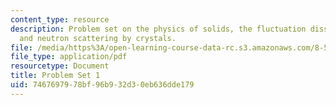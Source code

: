 ```yaml
---
content_type: resource
description: Problem set on the physics of solids, the fluctuation dissipation theorem,
  and neutron scattering by crystals.
file: /media/https%3A/open-learning-course-data-rc.s3.amazonaws.com/8-512-theory-of-solids-ii-spring-2009/7467697978bf96b932d30eb636dde179_MIT8_512s09_pset011.pdf
file_type: application/pdf
resourcetype: Document
title: Problem Set 1
uid: 74676979-78bf-96b9-32d3-0eb636dde179
---
```

